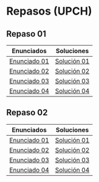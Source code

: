 # Repasos (UPCH)

## Repaso 01

| Enunciados                         | Soluciones                         |
| ---------------------------------- | ---------------------------------- |
| [Enunciado 01](repaso_01/01-01.md) | [Solución 01](repaso_01/sol_01.py) |
| [Enunciado 02](repaso_01/01-02.md) | [Solución 02](repaso_01/sol_02.py) |
| [Enunciado 03](repaso_01/01-03.md) | [Solución 03](repaso_01/sol_03.py) |
| [Enunciado 04](repaso_01/01-04.md) | [Solución 04](repaso_01/sol_04.py) |

## Repaso 02

| Enunciados                         | Soluciones                         |
| ---------------------------------- | ---------------------------------- |
| [Enunciado 01](repaso_02/02-01.md) | [Solución 01](repaso_02/sol_01.py) |
| [Enunciado 02](repaso_02/02-02.md) | [Solución 02](repaso_02/sol_02.py) |
| [Enunciado 03](repaso_02/02-03.md) | [Solución 03](repaso_02/sol_03.py) |
| [Enunciado 04](repaso_02/02-04.md) | [Solución 04](repaso_02/sol_04.py) |
